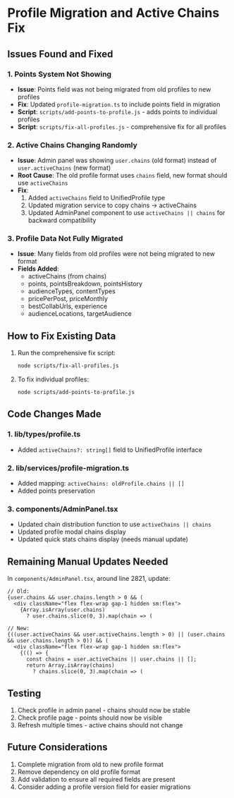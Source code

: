 # Profile Migration and Active Chains Fix

## Issues Found and Fixed

### 1. Points System Not Showing
- **Issue**: Points field was not being migrated from old profiles to new profiles
- **Fix**: Updated `profile-migration.ts` to include points field in migration
- **Script**: `scripts/add-points-to-profile.js` - adds points to individual profiles
- **Script**: `scripts/fix-all-profiles.js` - comprehensive fix for all profiles

### 2. Active Chains Changing Randomly
- **Issue**: Admin panel was showing `user.chains` (old format) instead of `user.activeChains` (new format)
- **Root Cause**: The old profile format uses `chains` field, new format should use `activeChains`
- **Fix**: 
  1. Added `activeChains` field to UnifiedProfile type
  2. Updated migration service to copy chains → activeChains
  3. Updated AdminPanel component to use `activeChains || chains` for backward compatibility

### 3. Profile Data Not Fully Migrated
- **Issue**: Many fields from old profiles were not being migrated to new format
- **Fields Added**:
  - activeChains (from chains)
  - points, pointsBreakdown, pointsHistory
  - audienceTypes, contentTypes
  - pricePerPost, priceMonthly
  - bestCollabUrls, experience
  - audienceLocations, targetAudience

## How to Fix Existing Data

1. Run the comprehensive fix script:
   ```bash
   node scripts/fix-all-profiles.js
   ```

2. To fix individual profiles:
   ```bash
   node scripts/add-points-to-profile.js
   ```

## Code Changes Made

### 1. lib/types/profile.ts
- Added `activeChains?: string[]` field to UnifiedProfile interface

### 2. lib/services/profile-migration.ts
- Added mapping: `activeChains: oldProfile.chains || []`
- Added points preservation

### 3. components/AdminPanel.tsx
- Updated chain distribution function to use `activeChains || chains`
- Updated profile modal chains display
- Updated quick stats chains display (needs manual update)

## Remaining Manual Updates Needed

In `components/AdminPanel.tsx`, around line 2821, update:
```tsx
// Old:
{user.chains && user.chains.length > 0 && (
  <div className="flex flex-wrap gap-1 hidden sm:flex">
    {Array.isArray(user.chains) 
      ? user.chains.slice(0, 3).map(chain => (

// New:
{((user.activeChains && user.activeChains.length > 0) || (user.chains && user.chains.length > 0)) && (
  <div className="flex flex-wrap gap-1 hidden sm:flex">
    {(() => {
      const chains = user.activeChains || user.chains || [];
      return Array.isArray(chains) 
        ? chains.slice(0, 3).map(chain => (
```

## Testing

1. Check profile in admin panel - chains should now be stable
2. Check profile page - points should now be visible
3. Refresh multiple times - active chains should not change

## Future Considerations

1. Complete migration from old to new profile format
2. Remove dependency on old profile format
3. Add validation to ensure all required fields are present
4. Consider adding a profile version field for easier migrations
